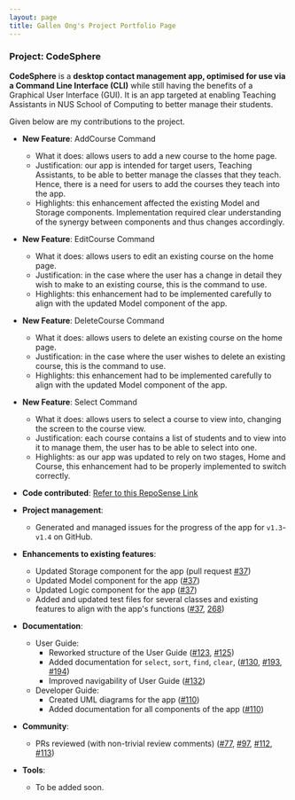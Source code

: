 ```yaml
---
layout: page
title: Gallen Ong's Project Portfolio Page
---
```


### Project: CodeSphere

**CodeSphere** is a **desktop contact management app, optimised for use via a Command Line Interface (CLI)**
while still having the benefits of a Graphical User Interface (GUI).
It is an app targeted at enabling Teaching Assistants in NUS School of Computing to better manage their students.

Given below are my contributions to the project.

* **New Feature**: AddCourse Command
    * What it does: allows users to add a new course to the home page.
    * Justification: our app is intended for target users, Teaching Assistants, to be able to better manage the classes that they teach. Hence, there is a need for users to add the courses they teach into the app.
    * Highlights: this enhancement affected the existing Model and Storage components. Implementation required clear understanding of the synergy between components and thus changes accordingly.

* **New Feature**: EditCourse Command
  * What it does: allows users to edit an existing course on the home page.
  * Justification: in the case where the user has a change in detail they wish to make to an existing course, this is the command to use.
  * Highlights: this enhancement had to be implemented carefully to align with the updated Model component of the app.

* **New Feature**: DeleteCourse Command
  * What it does: allows users to delete an existing course on the home page.
  * Justification: in the case where the user wishes to delete an existing course, this is the command to use.
  * Highlights: this enhancement had to be implemented carefully to align with the updated Model component of the app.

* **New Feature**: Select Command
  * What it does: allows users to select a course to view into, changing the screen to the course view.
  * Justification: each course contains a list of students and to view into it to manage them, the user has to be able to select into one.
  * Highlights: as our app was updated to rely on two stages, Home and Course, this enhancement had to be properly implemented to switch correctly.


* **Code contributed**: [Refer to this RepoSense Link](https://nus-cs2103-ay2324s1.github.io/tp-dashboard/?search=gongg21&breakdown=false&sort=groupTitle%20dsc&sortWithin=title&since=2023-09-22&timeframe=commit&mergegroup=&groupSelect=groupByRepos)


* **Project management**:
    * Generated and managed issues for the progress of the app for `v1.3`-`v1.4` on GitHub.

* **Enhancements to existing features**:
    * Updated Storage component for the app (pull request [#37](https://github.com/AY2324S1-CS2103T-W15-4/tp/pull/78))
    * Updated Model component for the app ([#37](https://github.com/AY2324S1-CS2103T-W15-4/tp/pull/78))
    * Updated Logic component for the app ([#37](https://github.com/AY2324S1-CS2103T-W15-4/tp/pull/78))
    * Added and updated test files for several classes and existing features to align with the app's functions ([#37](https://github.com/AY2324S1-CS2103T-W15-4/tp/pull/78), [268](https://github.com/AY2324S1-CS2103T-W15-4/tp/pull/268/files#diff-1ec9267e3dde0569a3b06f8201aef7d83b34bcde507697075f92a4758e7e041d))

* **Documentation**:
    * User Guide:
        * Reworked structure of the User Guide ([#123](https://github.com/AY2324S1-CS2103T-W15-4/tp/pull/123/files), [#125](https://github.com/AY2324S1-CS2103T-W15-4/tp/pull/125/files))
        * Added documentation for `select`, `sort`, `find`, `clear`, ([#130](https://github.com/AY2324S1-CS2103T-W15-4/tp/pull/130/files), [#193](https://github.com/AY2324S1-CS2103T-W15-4/tp/pull/193/files), [#194](https://github.com/AY2324S1-CS2103T-W15-4/tp/pull/194/files))
        * Improved navigability of User Guide ([#132](https://github.com/AY2324S1-CS2103T-W15-4/tp/pull/132/files))
    * Developer Guide:
        * Created UML diagrams for the app ([#110](https://github.com/AY2324S1-CS2103T-W15-4/tp/pull/110/files))
        * Added documentation for all components of the app ([#110](https://github.com/AY2324S1-CS2103T-W15-4/tp/pull/110/files))

* **Community**:
    * PRs reviewed (with non-trivial review comments) ([#77](https://github.com/AY2324S1-CS2103T-W15-4/tp/pull/77), [#97](https://github.com/AY2324S1-CS2103T-W15-4/tp/pull/113), [#112](https://github.com/AY2324S1-CS2103T-W15-4/tp/pull/112), [#113](https://github.com/AY2324S1-CS2103T-W15-4/tp/pull/113))

* **Tools**:
    * To be added soon.
